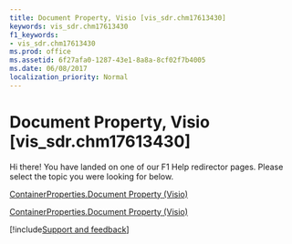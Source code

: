 ```yaml
---
title: Document Property, Visio [vis_sdr.chm17613430]
keywords: vis_sdr.chm17613430
f1_keywords:
- vis_sdr.chm17613430
ms.prod: office
ms.assetid: 6f27afa0-1287-43e1-8a8a-8cf02f7b4005
ms.date: 06/08/2017
localization_priority: Normal
---
```



# Document Property, Visio [vis_sdr.chm17613430]

Hi there! You have landed on one of our F1 Help redirector pages. Please select the topic you were looking for below.

[ContainerProperties.Document Property (Visio)](http://msdn.microsoft.com/library/753d5da5-8389-dbdf-d56e-b97f5b8164a2.aspx)

[ContainerProperties.Document Property (Visio)](http://msdn.microsoft.com/library/c0f71c01-539a-8075-ac5b-f0ca2ba99a53%28Office.15%29.aspx)

[!include[Support and feedback](~/includes/feedback-boilerplate.md)]